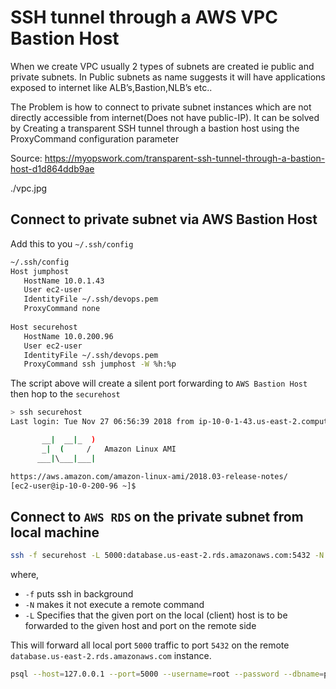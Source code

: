 SSH tunnel through a AWS VPC Bastion Host
=========
When we create VPC usually 2 types of subnets are created ie public and private subnets. In Public subnets as name suggests it will have applications exposed to internet like ALB’s,Bastion,NLB’s etc..

The Problem is how to connect to private subnet instances which are not directly accessible from internet(Does not have public-IP). It can be solved by Creating a transparent SSH tunnel through a bastion host using the ProxyCommand configuration parameter

Source: https://myopswork.com/transparent-ssh-tunnel-through-a-bastion-host-d1d864ddb9ae

./vpc.jpg

Connect to private subnet via AWS Bastion Host
-------
Add this to you `~/.ssh/config`
```bash
~/.ssh/config
Host jumphost
   HostName 10.0.1.43 
   User ec2-user
   IdentityFile ~/.ssh/devops.pem
   ProxyCommand none
   
Host securehost
   HostName 10.0.200.96
   User ec2-user 
   IdentityFile ~/.ssh/devops.pem
   ProxyCommand ssh jumphost -W %h:%p   
```
The script above will create a silent port forwarding to `AWS Bastion Host` then hop to the `securehost`

```bash
> ssh securehost
Last login: Tue Nov 27 06:56:39 2018 from ip-10-0-1-43.us-east-2.compute.internal

       __|  __|_  )
       _|  (     /   Amazon Linux AMI
      ___|\___|___|

https://aws.amazon.com/amazon-linux-ami/2018.03-release-notes/
[ec2-user@ip-10-0-200-96 ~]$
```

Connect to `AWS RDS` on  the private subnet from local machine
-------
```bash
ssh -f securehost -L 5000:database.us-east-2.rds.amazonaws.com:5432 -N 2>/dev/null
```
where,
  * `-f` puts ssh in background 
  * `-N` makes it not execute a remote command
  * `-L` Specifies that the given port on the local (client) host is to be forwarded to the given host and port on the remote side

This will forward all local port `5000` traffic to port `5432` on the remote `database.us-east-2.rds.amazonaws.com` instance. 

```bash
psql --host=127.0.0.1 --port=5000 --username=root --password --dbname=postgres
```











